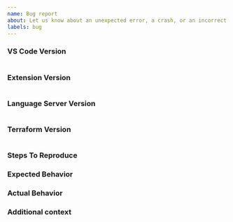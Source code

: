 ```yaml
---
name: Bug report
about: Let us know about an unexpected error, a crash, or an incorrect behavior.
labels: bug
---
```


### VS Code Version
<!--
Copy this from VS Code (Help -> About -> Copy):
-->
```

```
 
### Extension Version
<!--
Copy this from the extension (Extensions Pane -> Terraform -> Manage / Settings -> Copy):
-->
```

```

### Language Server Version
<!--
Copy this from the *first* few lines of Output pane called "terraform-ls"
(View -> Output -> terraform-ls)
-->
```

```

### Terraform Version
<!--
Output of `terraform version`
-->
```

```

### Steps To Reproduce
<!--
Steps to reproduce the behavior:

1. Go to '...'
2. Type '...'
3. See error

Include any relevant Terraform configuration or project structure:

```terraform
resource "github_repository" "test" {
  name = "vscode-terraform"
}

# etc...
```
You can use `tree` to output ASCII-based hierarchy of your project.

If applicable, add screenshots to help explain your problem.
-->

### Expected Behavior
<!-- What should have happened? -->

### Actual Behavior
<!-- What actually happened? -->
 
### Additional context
<!--
Add any other context about the problem here.
Note whether you use any tools for managing Terraform version/execution (e.g. `tfenv`)
any credentials helpers, or whether you have any other Terraform extensions installed.
-->
